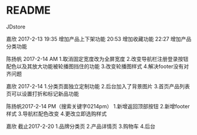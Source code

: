 # README

JDstore

嘉欣 2017-2-13
19:35 增加产品上下架功能
20:53 增加收藏功能
22:27 增加产品分类功能

陈扬帆 2017-2-14 AM
1.取消固定宽度改为全屏宽度
2.改变导航栏注册登录按钮配色以及其放大功能被轮播图挡住的功能
3.改变轮播图样式 4.解决footer没有对齐问题

嘉欣 2017-2-14
1.分类页面独立定制功能
2.后台加入了背景图片
3.首页产品列表页可以设置打折和标记新品功能

陈扬帆2017-2-14 PM（搜索关键字0214pm）
1.新增返回顶部按钮 2.新增footer样式 3.导航栏配色改变 4.更改立即选购样式

嘉欣 截止2017-2-20
1.品牌分类页
2.产品详情页
3.购物车
4.后台
